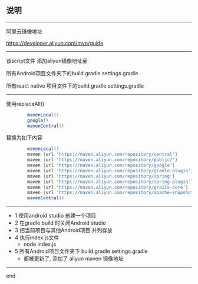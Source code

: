 ## 说明

---

阿里云镜像地址

https://developer.aliyun.com/mvn/guide

---

该script文件 添加aliyun镜像地址至

所有Android项目文件夹下的build.gradle settings.gradle

所有react native 项目文件下的build.gradle settings.gradle

---

使用replaceAll()
```build.gradle
        mavenLocal()
        google()
        mavenCentral()
```

替换为如下内容
```build.gradle
        mavenLocal()
        maven {url 'https://maven.aliyun.com/repository/central'}
        maven {url 'https://maven.aliyun.com/repository/public/'}
        maven {url 'https://maven.aliyun.com/repository/google'}
        maven {url 'https://maven.aliyun.com/repository/gradle-plugin'}
        maven {url 'https://maven.aliyun.com/repository/spring'}
        maven {url 'https://maven.aliyun.com/repository/spring-plugin'}
        maven {url 'https://maven.aliyun.com/repository/grails-core'}
        maven {url 'https://maven.aliyun.com/repository/apache-snapshots'}
        mavenCentral()
```

---

- 1 使用android studio 创建一个项目
- 2 在gradle build 时关闭Android studio
- 3 把当前项目与其他Android项目 并列存放
- 4 执行index.js文件
    - node index.js
- 5 所有Android项目文件夹下 build.gradle settings.gradle 
  - 都被更新了, 添加了 aliyun maven 镜像地址

---

end

